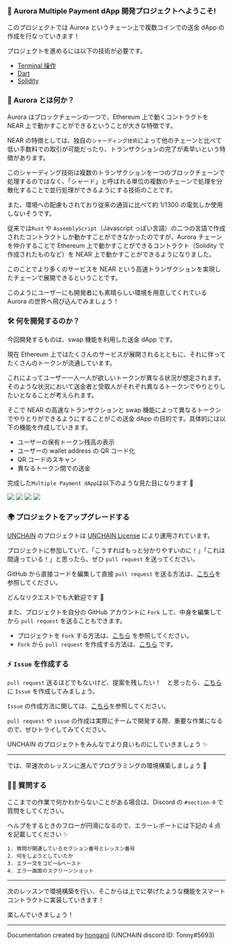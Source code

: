 ### 🌈 Aurora Multiple Payment dApp 開発プロジェクトへようこそ!

このプロジェクトでは Aurora というチェーン上で複数コインでの送金 dApp の作成を行なっていきます！

プロジェクトを進めるには以下の技術が必要です。

- [Terminal 操作](https://qiita.com/ryouzi/items/f9dee1540a04a0bfb9a3)
- [Dart](https://dart.dev/)
- [Solidity](https://docs.soliditylang.org/en/v0.8.16/)

### 🧐 Aurora とは何か？

Aurora はブロックチェーンの一つで、Ethereum 上で動くコントラクトを NEAR 上で動かすことができるということが大きな特徴です。

NEAR の特徴としては、独自の`シャーディング技術`によって他のチェーンと比べて低い手数料での取引が可能だったり、トランザクションの完了が素早いという特徴があります。

このシャーディング技術は複数のトランザクションを一つのブロックチェーンで処理するのではなく、「シャード」と呼ばれる単位の複数のチェーンで処理を分散化することで並行処理ができるようにする技術のことです。

また、環境への配慮もされており従来の通貨に比べて約 1/1300 の電気しか使用しないそうです。

従来では`Rust` や `AssemblyScript`（Javascript っぽい言語）の二つの言語で作成されたコントラクトしか動かすことができなかったのですが、Aurora チェーンを仲介することで Ethereum 上で動かすことができるコントラクト（Solidity で作成されたものなど）を NEAR 上で動かすことができるようになりました。

このことでより多くのサービスを NEAR という高速トランザクションを実現したチェーンで展開できるということです。

このようにユーザーにも開発者にも素晴らしい環境を用意してくれている Aurora の世界へ飛び込んでみましょう！

### 🛠 何を開発するのか？

今回開発するものは、swap 機能を利用した送金 dApp です。

現在 Ethereum 上ではたくさんのサービスが展開されるとともに、それに伴ってたくさんのトークンが流通しています。

これによってユーザー一人一人が欲しいトークンが異なる状況が想定されます。そのような状況において送金者と受取人がそれぞれ異なるトークンでやりとりしたいとなることが考えられます。

そこで NEAR の高速なトランザクションと swap 機能によって異なるトークンでやりとりができるようにすることがこの送金 dApp の目的です。具体的には以下の機能を作成していきます。

- ユーザーの保有トークン残高の表示
- ユーザーの wallet address の QR コード化
- QR コードのスキャン
- 異なるトークン間での送金

完成した`Multiple Payment dApp`は以下のような見た目になります 💪

![](/public/images/NEAR-MulPay/section-0/0_1_1.png)
![](/public/images/NEAR-MulPay/section-0/0_1_2.png)
![](/public/images/NEAR-MulPay/section-0/0_1_3.png)
![](/public/images/NEAR-MulPay/section-0/0_1_4.png)

### 🌍 プロジェクトをアップグレードする

[UNCHAIN](https://app.shiftbase.xyz) のプロジェクトは [UNCHAIN License](https://github.com/unchain-dev/UNCHAIN-projects/blob/main/LICENSE) により運用されています。

プロジェクトに参加していて、「こうすればもっと分かりやすいのに！」「これは間違っている！」と思ったら、ぜひ `pull request` を送ってください。

GitHub から直接コードを編集して直接 `pull request` を送る方法は、[こちら](https://docs.github.com/ja/repositories/working-with-files/managing-files/editing-files#editing-files-in-another-users-repository)を参照してください。

どんなリクエストでも大歓迎です 🎉

また、プロジェクトを自分の GitHub アカウントに `Fork` して、中身を編集してから `pull request` を送ることもできます。

- プロジェクトを `Fork` する方法は、[こちら](https://docs.github.com/ja/get-started/quickstart/fork-a-repo) を参照してください。
- `Fork` から `pull request` を作成する方法は、[こちら](https://docs.github.com/ja/pull-requests/collaborating-with-pull-requests/proposing-changes-to-your-work-with-pull-requests/creating-a-pull-request-from-a-fork) です。

### ⚡️ `Issue` を作成する

`pull request` 送るほどでもないけど、提案を残したい！　と思ったら、[こちら](https://github.com/shiftbase-xyz/UNCHAIN-projects/issues) に `Issue` を作成してみましょう。

`Issue` の作成方法に関しては、[こちら](https://docs.github.com/ja/issues/tracking-your-work-with-issues/creating-an-issue)を参照してください。

`pull request` や `issue` の作成は実際にチームで開発する際、重要な作業になるので、ぜひトライしてみてください。

UNCHAIN のプロジェクトをみんなでより良いものにしていきましょう ✨

---

では、早速次のレッスンに進んでプログラミングの環境構築しましょう 🎉

### 🙋‍♂️ 質問する

ここまでの作業で何かわからないことがある場合は、Discord の `#section-0` で質問をしてください。

ヘルプをするときのフローが円滑になるので、エラーレポートには下記の 4 点を記載してください ✨

```
1. 質問が関連しているセクション番号とレッスン番号
2. 何をしようとしていたか
3. エラー文をコピー&ペースト
4. エラー画面のスクリーンショット
```

---

次のレッスンで環境構築を行い、そこからは上でに挙げたような機能をスマートコントラクトに実装していきます！

楽しんでいきましょう！

---

Documentation created by [honganji](https://github.com/honganji) (UNCHAIN discord ID: Tonny#5693)
